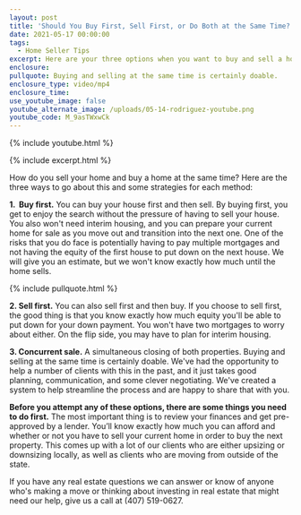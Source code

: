 ```yaml
---
layout: post
title: 'Should You Buy First, Sell First, or Do Both at the Same Time?'
date: 2021-05-17 00:00:00
tags:
  - Home Seller Tips
excerpt: Here are your three options when you want to buy and sell a home.
enclosure:
pullquote: Buying and selling at the same time is certainly doable.
enclosure_type: video/mp4
enclosure_time:
use_youtube_image: false
youtube_alternate_image: /uploads/05-14-rodriguez-youtube.png
youtube_code: M_9asTWxwCk
---
```

{% include youtube.html %}

{% include excerpt.html %}

How do you sell your home and buy a home at the same time? Here are the three ways to go about this and some strategies for each method:

**1\. &nbsp;Buy first.** You can buy your house first and then sell. By buying first, you get to enjoy the search without the pressure of having to sell your house. You also won't need interim housing, and you can prepare your current home for sale as you move out and transition into the next one. One of the risks that you do face is potentially having to pay multiple mortgages and not having the equity of the first house to put down on the next house. We will give you an estimate, but we won't know exactly how much until the home sells.

{% include pullquote.html %}

**2\. Sell first.** You can also sell first and then buy. If you choose to sell first, the good thing is that you know exactly how much equity you'll be able to put down for your down payment. You won't have two mortgages to worry about either. On the flip side, you may have to plan for interim housing.

**3\. Concurrent sale.** A simultaneous closing of both properties. Buying and selling at the same time is certainly doable. We've had the opportunity to help a number of clients with this in the past, and it just takes good planning, communication, and some clever negotiating. We've created a system to help streamline the process and are happy to share that with you.&nbsp;

**Before you attempt any of these options, there are some things you need to do first.** The most important thing is to review your finances and get pre-approved by a lender. You’ll know exactly how much you can afford and whether or not you have to sell your current home in order to buy the next property. This comes up with a lot of our clients who are either upsizing or downsizing locally, as well as clients who are moving from outside of the state.

If you have any real estate questions we can answer or know of anyone who's making a move or thinking about investing in real estate that might need our help, give us a call at (407) 519-0627.
